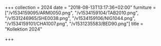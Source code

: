 +++
collection = 2024
date = "2018-08-13T13:17:36+02:00"
furniture = ["/v1534159095/ARM0050.png", "/v1534159104/TAB2010.png", "/v1531246965/SHE0038.png", "/v1534159106/NIG1044.png", "/v1534159101/CHA1007.png", "/v1531235583/BED90.png"]
title = "Kollektion 2024"

+++
